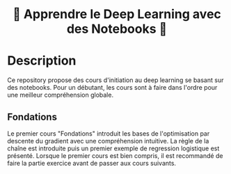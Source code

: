 <p align="center">
  <h1><center> 	&#127979; Apprendre le Deep Learning avec des Notebooks 	&#127979; </center></h1>
</p>

# Description
Ce repository propose des cours d'initiation au deep learning se basant sur des notebooks.
Pour un débutant, les cours sont à faire dans l'ordre pour une meilleur compréhension globale. 

## Fondations
Le premier cours "Fondations" introduit les bases de l'optimisation par descente du gradient avec une compréhension intuitive. La règle de la chaîne est introduite puis un premier exemple de regression logistique est présenté. 
Lorsque le premier cours est bien compris, il est recommandé de faire la partie exercice avant de passer aux cours suivants. 
